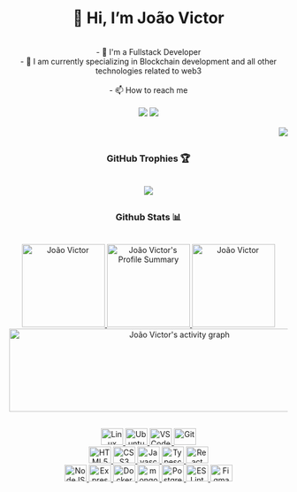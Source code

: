 <div align="center">
	<h1>👋 Hi, I’m João Victor</h1>
</div>

<br>

<div align="center">
	- 🥇 I'm a Fullstack Developer <br>
	- 🎯 I am currently specializing in Blockchain development and all other technologies related to web3
	<br>
	<br>
	- 📫 How to reach me
   	<br>
	<br>
	<a href = "mailto:jvfernandes.contato@gmail.com"><img src="https://img.shields.io/badge/-Gmail-%23333?style=for-the-badge&logo=gmail&logoColor=red" target="_blank"></a>
	<a href="https://www.linkedin.com/in/jo%C3%A3o-victor-fernandes-ventura-436886228/" target="_blank"><img src="https://img.shields.io/badge/-LinkedIn-%230077B5?style=for-the-badge&logo=linkedin&logoColor=white" target="_blank"></a>
</div>

<br>

<div align="right">
  <img src="https://komarev.com/ghpvc/?username=jvFern4ndes&style=for-the-badge&color=orange"/>
</div>

##

<div align="center">
	<h3> GitHub Trophies 🏆</h3>
	<br>
  	<a href="https://github.com/JvFern4ndes/github-profile-trophy">
    		<img src="https://github-profile-trophy.vercel.app/?username=JvFern4ndes&theme=darkhub&title=-Issues,-PullRequest,-Reviews&column=5">
  	</a>
</div>

##

<div align="center">
	<h3>Github Stats 📊</h3>
	<br>
	<a href="https://github.com/JvFern4ndes">
	  <img src="https://github-readme-stats-beige-theta-61.vercel.app/api?username=JvFern4ndes&show_icons=true&theme=dark&include_all_commits=true" alt="João Victor" height="150" />
	  <img src="https://github-readme-streak-stats.herokuapp.com/?user=JvFern4ndes&theme=dark&hide_border=false" alt="João Victor's Profile Summary" height="150" />
	  <img src="https://github-readme-stats.vercel.app/api/top-langs/?username=JvFern4ndes&layout=compact&langs_count=7&theme=dark" alt="João Victor" height="150" />
	  <img width="600" src="https://github-readme-activity-graph.vercel.app/graph?username=JvFern4ndes&theme=github-dark&radius=13&order=55" height="150" alt="João Victor's activity graph" />
</div>

##
  
<div align="center">
  	<img alt="Linux" height="30" width="40" src="https://cdn.jsdelivr.net/gh/devicons/devicon/icons/linux/linux-plain.svg" />
  	<img alt="Ubuntu" height="30" width="40" src="https://cdn.jsdelivr.net/gh/devicons/devicon/icons/ubuntu/ubuntu-plain.svg" />
  	<img alt="VSCode" height="30" width="40" src="https://cdn.jsdelivr.net/gh/devicons/devicon/icons/vscode/vscode-plain.svg" />
  	<img alt="Git" height="30" width="40" src="https://cdn.jsdelivr.net/gh/devicons/devicon/icons/git/git-original.svg" />
</div>
  
<div align="center">
	<img alt="HTML5" height="30" width="40" src="https://cdn.jsdelivr.net/gh/devicons/devicon/icons/html5/html5-original.svg" />
	<img alt="CSS3" height="30" width="40" src="https://cdn.jsdelivr.net/gh/devicons/devicon/icons/css3/css3-original.svg" />
	<img alt="Javascript" height="30" width="40" src="https://cdn.jsdelivr.net/gh/devicons/devicon/icons/javascript/javascript-original.svg" />
	<img alt="Typescript" height="30" width="40" src="https://cdn.jsdelivr.net/gh/devicons/devicon/icons/typescript/typescript-plain.svg" />
	<img alt="React" height="30" width="40" src="https://cdn.jsdelivr.net/gh/devicons/devicon/icons/react/react-original.svg" />
</div>
  
<div align="center">
	<img alt="NodeJS" height="30" width="40" src="https://cdn.jsdelivr.net/gh/devicons/devicon/icons/nodejs/nodejs-original.svg" />
	<img alt="Express" height="30" width="40" src="https://cdn.jsdelivr.net/gh/devicons/devicon/icons/express/express-original.svg" />
	<img alt="Docker" height="30" width="40" src="https://cdn.jsdelivr.net/gh/devicons/devicon/icons/docker/docker-plain.svg" />
	<img alt="mongoDB" height="30" width="40" src="https://cdn.jsdelivr.net/gh/devicons/devicon/icons/mongodb/mongodb-plain.svg" />
	<img alt="PostgreSQL" height="30" width="40" src="https://cdn.jsdelivr.net/gh/devicons/devicon/icons/postgresql/postgresql-plain.svg" />
	<img alt="ESLint" height="30" width="40" src="https://cdn.jsdelivr.net/gh/devicons/devicon/icons/eslint/eslint-original.svg" />
	<img alt="Figma" height="30" width="40" src="https://cdn.jsdelivr.net/gh/devicons/devicon/icons/figma/figma-original.svg" />
</div>
